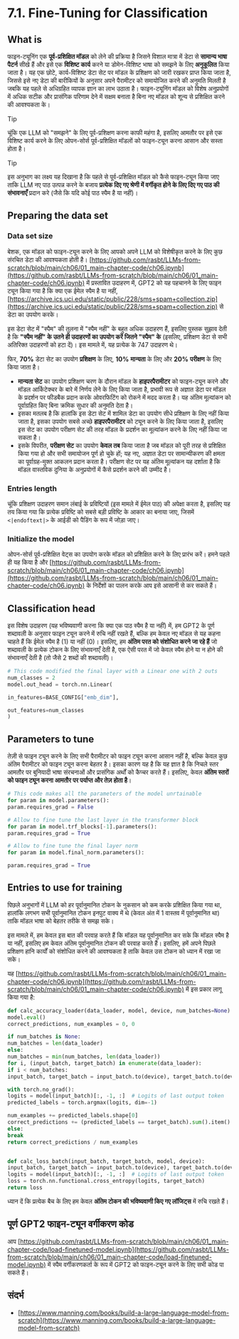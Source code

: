 # 7.1. Fine-Tuning for Classification

## What is

फाइन-ट्यूनिंग एक **पूर्व-प्रशिक्षित मॉडल** को लेने की प्रक्रिया है जिसने विशाल मात्रा में डेटा से **सामान्य भाषा पैटर्न** सीखे हैं और इसे एक **विशिष्ट कार्य** करने या डोमेन-विशिष्ट भाषा को समझने के लिए **अनुकूलित** किया जाता है। यह एक छोटे, कार्य-विशिष्ट डेटा सेट पर मॉडल के प्रशिक्षण को जारी रखकर प्राप्त किया जाता है, जिससे इसे नए डेटा की बारीकियों के अनुसार अपने पैरामीटर को समायोजित करने की अनुमति मिलती है जबकि यह पहले से अधिग्रहित व्यापक ज्ञान का लाभ उठाता है। फाइन-ट्यूनिंग मॉडल को विशेष अनुप्रयोगों में अधिक सटीक और प्रासंगिक परिणाम देने में सक्षम बनाता है बिना नए मॉडल को शून्य से प्रशिक्षित करने की आवश्यकता के।

> [!TIP]
> चूंकि एक LLM को "समझने" के लिए पूर्व-प्रशिक्षण करना काफी महंगा है, इसलिए आमतौर पर इसे एक विशिष्ट कार्य करने के लिए ओपन-सोर्स पूर्व-प्रशिक्षित मॉडलों को फाइन-ट्यून करना आसान और सस्ता होता है।

> [!TIP]
> इस अनुभाग का लक्ष्य यह दिखाना है कि पहले से पूर्व-प्रशिक्षित मॉडल को कैसे फाइन-ट्यून किया जाए ताकि LLM नए पाठ उत्पन्न करने के बजाय **प्रत्येक दिए गए श्रेणी में वर्गीकृत होने के लिए दिए गए पाठ की संभावनाएँ** प्रदान करे (जैसे कि यदि कोई पाठ स्पैम है या नहीं)।

## Preparing the data set

### Data set size

बेशक, एक मॉडल को फाइन-ट्यून करने के लिए आपको अपने LLM को विशेषीकृत करने के लिए कुछ संरचित डेटा की आवश्यकता होती है। [https://github.com/rasbt/LLMs-from-scratch/blob/main/ch06/01_main-chapter-code/ch06.ipynb](https://github.com/rasbt/LLMs-from-scratch/blob/main/ch06/01_main-chapter-code/ch06.ipynb) में प्रस्तावित उदाहरण में, GPT2 को यह पहचानने के लिए फाइन ट्यून किया गया है कि क्या एक ईमेल स्पैम है या नहीं, [https://archive.ics.uci.edu/static/public/228/sms+spam+collection.zip](https://archive.ics.uci.edu/static/public/228/sms+spam+collection.zip) से डेटा का उपयोग करके।

इस डेटा सेट में "स्पैम" की तुलना में "स्पैम नहीं" के बहुत अधिक उदाहरण हैं, इसलिए पुस्तक सुझाव देती है कि **"स्पैम नहीं" के उतने ही उदाहरणों का उपयोग करें जितने "स्पैम" के** (इसलिए, प्रशिक्षण डेटा से सभी अतिरिक्त उदाहरणों को हटा दें)। इस मामले में, यह प्रत्येक के 747 उदाहरण थे।

फिर, **70%** डेटा सेट का उपयोग **प्रशिक्षण** के लिए, **10%** **मान्यता** के लिए और **20%** **परीक्षण** के लिए किया जाता है।

- **मान्यता सेट** का उपयोग प्रशिक्षण चरण के दौरान मॉडल के **हाइपरपैरामीटर** को फाइन-ट्यून करने और मॉडल आर्किटेक्चर के बारे में निर्णय लेने के लिए किया जाता है, प्रभावी रूप से अज्ञात डेटा पर मॉडल के प्रदर्शन पर फीडबैक प्रदान करके ओवरफिटिंग को रोकने में मदद करता है। यह अंतिम मूल्यांकन को पूर्वाग्रहित किए बिना क्रमिक सुधार की अनुमति देता है।
- इसका मतलब है कि हालांकि इस डेटा सेट में शामिल डेटा का उपयोग सीधे प्रशिक्षण के लिए नहीं किया जाता है, इसका उपयोग सबसे अच्छे **हाइपरपैरामीटर** को ट्यून करने के लिए किया जाता है, इसलिए इस सेट का उपयोग परीक्षण सेट की तरह मॉडल के प्रदर्शन का मूल्यांकन करने के लिए नहीं किया जा सकता है।
- इसके विपरीत, **परीक्षण सेट** का उपयोग **केवल तब** किया जाता है जब मॉडल को पूरी तरह से प्रशिक्षित किया गया हो और सभी समायोजन पूर्ण हो चुके हों; यह नए, अज्ञात डेटा पर सामान्यीकरण की क्षमता का पूर्वाग्रह-मुक्त आकलन प्रदान करता है। परीक्षण सेट पर यह अंतिम मूल्यांकन यह दर्शाता है कि मॉडल वास्तविक दुनिया के अनुप्रयोगों में कैसे प्रदर्शन करने की उम्मीद है।

### Entries length

चूंकि प्रशिक्षण उदाहरण समान लंबाई के प्रविष्टियों (इस मामले में ईमेल पाठ) की अपेक्षा करता है, इसलिए यह तय किया गया कि प्रत्येक प्रविष्टि को सबसे बड़ी प्रविष्टि के आकार का बनाया जाए, जिसमें `<|endoftext|>` के आईडी को पैडिंग के रूप में जोड़ा जाए।

### Initialize the model

ओपन-सोर्स पूर्व-प्रशिक्षित वेट्स का उपयोग करके मॉडल को प्रशिक्षित करने के लिए प्रारंभ करें। हमने पहले ही यह किया है और [https://github.com/rasbt/LLMs-from-scratch/blob/main/ch06/01_main-chapter-code/ch06.ipynb](https://github.com/rasbt/LLMs-from-scratch/blob/main/ch06/01_main-chapter-code/ch06.ipynb) के निर्देशों का पालन करके आप इसे आसानी से कर सकते हैं।

## Classification head

इस विशेष उदाहरण (यह भविष्यवाणी करना कि क्या एक पाठ स्पैम है या नहीं) में, हम GPT2 के पूर्ण शब्दावली के अनुसार फाइन ट्यून करने में रुचि नहीं रखते हैं, बल्कि हम केवल नए मॉडल से यह कहना चाहते हैं कि ईमेल स्पैम है (1) या नहीं (0)। इसलिए, हम **अंतिम परत को संशोधित करने जा रहे हैं** जो शब्दावली के प्रत्येक टोकन के लिए संभावनाएँ देती है, एक ऐसी परत में जो केवल स्पैम होने या न होने की संभावनाएँ देती है (तो जैसे 2 शब्दों की शब्दावली)।
```python
# This code modified the final layer with a Linear one with 2 outs
num_classes = 2
model.out_head = torch.nn.Linear(

in_features=BASE_CONFIG["emb_dim"],

out_features=num_classes
)
```
## Parameters to tune

तेज़ी से फाइन ट्यून करने के लिए सभी पैरामीटर को फाइन ट्यून करना आसान नहीं है, बल्कि केवल कुछ अंतिम पैरामीटर को फाइन ट्यून करना बेहतर है। इसका कारण यह है कि यह ज्ञात है कि निचले स्तर आमतौर पर बुनियादी भाषा संरचनाओं और प्रासंगिक अर्थों को कैप्चर करते हैं। इसलिए, केवल **अंतिम स्तरों को फाइन ट्यून करना आमतौर पर पर्याप्त और तेज़ होता है**।
```python
# This code makes all the parameters of the model unrtainable
for param in model.parameters():
param.requires_grad = False

# Allow to fine tune the last layer in the transformer block
for param in model.trf_blocks[-1].parameters():
param.requires_grad = True

# Allow to fine tune the final layer norm
for param in model.final_norm.parameters():

param.requires_grad = True
```
## Entries to use for training

पिछले अनुभागों में LLM को हर पूर्वानुमानित टोकन के नुकसान को कम करके प्रशिक्षित किया गया था, हालांकि लगभग सभी पूर्वानुमानित टोकन इनपुट वाक्य में थे (केवल अंत में 1 वास्तव में पूर्वानुमानित था) ताकि मॉडल भाषा को बेहतर तरीके से समझ सके।

इस मामले में, हम केवल इस बात की परवाह करते हैं कि मॉडल यह पूर्वानुमानित कर सके कि मॉडल स्पैम है या नहीं, इसलिए हम केवल अंतिम पूर्वानुमानित टोकन की परवाह करते हैं। इसलिए, हमें अपने पिछले प्रशिक्षण हानि कार्यों को संशोधित करने की आवश्यकता है ताकि केवल उस टोकन को ध्यान में रखा जा सके।

यह [https://github.com/rasbt/LLMs-from-scratch/blob/main/ch06/01_main-chapter-code/ch06.ipynb](https://github.com/rasbt/LLMs-from-scratch/blob/main/ch06/01_main-chapter-code/ch06.ipynb) में इस प्रकार लागू किया गया है:
```python
def calc_accuracy_loader(data_loader, model, device, num_batches=None):
model.eval()
correct_predictions, num_examples = 0, 0

if num_batches is None:
num_batches = len(data_loader)
else:
num_batches = min(num_batches, len(data_loader))
for i, (input_batch, target_batch) in enumerate(data_loader):
if i < num_batches:
input_batch, target_batch = input_batch.to(device), target_batch.to(device)

with torch.no_grad():
logits = model(input_batch)[:, -1, :]  # Logits of last output token
predicted_labels = torch.argmax(logits, dim=-1)

num_examples += predicted_labels.shape[0]
correct_predictions += (predicted_labels == target_batch).sum().item()
else:
break
return correct_predictions / num_examples


def calc_loss_batch(input_batch, target_batch, model, device):
input_batch, target_batch = input_batch.to(device), target_batch.to(device)
logits = model(input_batch)[:, -1, :]  # Logits of last output token
loss = torch.nn.functional.cross_entropy(logits, target_batch)
return loss
```
ध्यान दें कि प्रत्येक बैच के लिए हम केवल **अंतिम टोकन की भविष्यवाणी किए गए लॉजिट्स** में रुचि रखते हैं।

## पूर्ण GPT2 फाइन-ट्यून वर्गीकरण कोड

आप [https://github.com/rasbt/LLMs-from-scratch/blob/main/ch06/01_main-chapter-code/load-finetuned-model.ipynb](https://github.com/rasbt/LLMs-from-scratch/blob/main/ch06/01_main-chapter-code/load-finetuned-model.ipynb) में स्पैम वर्गीकरणकर्ता के रूप में GPT2 को फाइन-ट्यून करने के लिए सभी कोड पा सकते हैं।

## संदर्भ

- [https://www.manning.com/books/build-a-large-language-model-from-scratch](https://www.manning.com/books/build-a-large-language-model-from-scratch)
